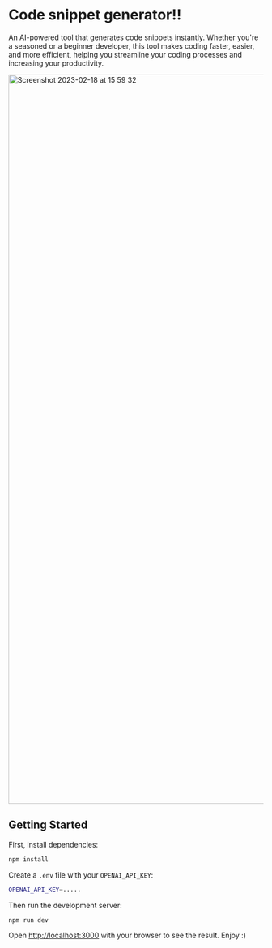 # Code snippet generator!!

An AI-powered tool that generates code snippets instantly. Whether you're a seasoned or a beginner developer, this tool makes coding faster, easier, and more efficient, helping you streamline your coding processes and increasing your productivity.

<img width="1440" alt="Screenshot 2023-02-18 at 15 59 32" src="https://user-images.githubusercontent.com/41699093/219875719-ddfd048c-006e-4a4c-9b94-07c006196b60.png">

## Getting Started
First, install dependencies:

```bash
npm install
```
Create a `.env` file with your `OPENAI_API_KEY`:

```bash
OPENAI_API_KEY=.....
```

Then run the development server:

```bash
npm run dev
```
Open [http://localhost:3000](http://localhost:3000) with your browser to see the result.
Enjoy :)

